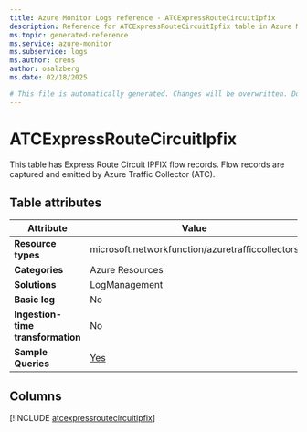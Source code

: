 ```yaml
---
title: Azure Monitor Logs reference - ATCExpressRouteCircuitIpfix
description: Reference for ATCExpressRouteCircuitIpfix table in Azure Monitor Logs.
ms.topic: generated-reference
ms.service: azure-monitor
ms.subservice: logs
ms.author: orens
author: osalzberg
ms.date: 02/18/2025

# This file is automatically generated. Changes will be overwritten. Do not change this file directly.
---
```


# ATCExpressRouteCircuitIpfix

This table has Express Route Circuit IPFIX flow records. Flow records are captured and emitted by Azure Traffic Collector (ATC).


## Table attributes

|Attribute|Value|
|---|---|
|**Resource types**|microsoft.networkfunction/azuretrafficcollectors|
|**Categories**|Azure Resources|
|**Solutions**| LogManagement|
|**Basic log**|No|
|**Ingestion-time transformation**|No|
|**Sample Queries**|[Yes](/azure/azure-monitor/reference/queries/atcexpressroutecircuitipfix)|



## Columns
  
[!INCLUDE [atcexpressroutecircuitipfix](~/reusable-content/ce-skilling/azure/includes/azure-monitor/reference/tables/atcexpressroutecircuitipfix-include.md)]
